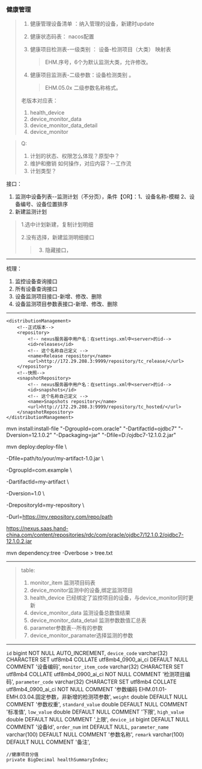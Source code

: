   ### 健康管理

> 1. 健康管理设备清单 ：纳入管理的设备，新建时update
>
> 2. 健康状态码表： nacos配置
>
> 3. 健康项目检测表-一级类别 ： 设备-检测项目（大类） 映射表 
>
>    > EHM.序号，6个为默认监测大类，允许修改。
>
> 4. 健康项目监测表-二级参数：设备检测类别 。
>
>    > EHM.05.0x 二级参数名称格式。
>
> 老版本对应表：
>
> 1. health_device   
> 2. device_monitor_data 
> 3. device_monitor_data_detail 
> 4. device_monitor
>
> 

> Q:
>
> 1. 计划的状态、权限怎么体现？原型中？
> 2. 维护和撤销 如何操作，对应内容？--工作流
> 3. 计划类型？



接口：

1. 监测中设备列表--监测计划（不分页），条件【OR】：1、设备名称-模糊 2、设备编号、设备位置排序
2. 新建监测计划

> 1.选中计划新建，复制计划明细
>
> 2.没有选择，新建监测明细接口
>
> > 3. 隐藏接口，



---

梳理：

1. 监控设备查询接口
2. 所有设备查询接口
3. 设备监测项目接口-新增、修改、删除
4. 设备监测项目参数表接口-新增、修改、删除





---

```
<distributionManagement>
    <!--正式版本-->
    <repository>
        <!-- nexus服务器中用户名：在settings.xml中<server>的id-->
        <id>releases</id>
        <!-- 这个名称自己定义 -->
        <name>Release repository</name>
        <url>http://172.29.208.3:9999/repository/tc_release/</url>
    </repository>
    <!--快照-->
    <snapshotRepository>
        <!-- nexus服务器中用户名：在settings.xml中<server>的id-->
        <id>snapshots</id>
        <!-- 这个名称自己定义 -->
        <name>Snapshots repository</name>
        <url>http://172.29.208.3:9999/repository/tc_hosted/</url>
    </snapshotRepository>
</distributionManagement>
```

mvn install:install-file "-DgroupId=com.oracle" "-DartifactId=ojdbc7" "-Dversion=12.1.0.2" "-Dpackaging=jar" "-Dfile=D:/ojdbc7-12.1.0.2.jar"



mvn deploy:deploy-file \

  -Dfile=path/to/your/my-artifact-1.0.jar \

  -DgroupId=com.example \

  -DartifactId=my-artifact \

  -Dversion=1.0 \

  -DrepositoryId=my-repository \

  -Durl=https://my.repository.com/repo/path

https://nexus.saas.hand-china.com/content/repositories/rdc/com/oracle/ojdbc7/12.1.0.2/ojdbc7-12.1.0.2.jar



mvn dependency:tree -Dverbose > tree.txt

---

> table:
>
> 1. monitor_item 监测项目码表
> 2. device_monitor监测中的设备,绑定监测项目
> 3. health_device 已经绑定了监控项目的设备，与device_monitor同时更新
> 4. device_monitor_data 监测设备总数值结果
> 5. device_monitor_data_detail 监测参数数值汇总表
> 6. parameter参数表--所有的参数
> 7. device_monitor_paramater选择监测的参数

---

 `id` bigint NOT NULL AUTO_INCREMENT,
  `device_code` varchar(32) CHARACTER SET utf8mb4 COLLATE utf8mb4_0900_ai_ci DEFAULT NULL COMMENT '设备编码',
  `monitor_item_code` varchar(32) CHARACTER SET utf8mb4 COLLATE utf8mb4_0900_ai_ci NOT NULL COMMENT '检测项目编码',
  `parameter_code` varchar(32) CHARACTER SET utf8mb4 COLLATE utf8mb4_0900_ai_ci NOT NULL COMMENT '参数编码 EHM.01.01-EMH.03.04.固定参数，非新增的检测项参数',
  `weight` double DEFAULT NULL COMMENT '参数权重',
  `standard_value` double DEFAULT NULL COMMENT '标准值',
  `low_value` double DEFAULT NULL COMMENT '下限',
  `high_value` double DEFAULT NULL COMMENT '上限',
  `device_id` bigint DEFAULT NULL COMMENT '设备Id',
  `order_num` int DEFAULT NULL,
  `parameter_name` varchar(100) DEFAULT NULL COMMENT '参数名称',
  `remark` varchar(100) DEFAULT NULL COMMENT '备注',


  	//健康项目分值
  	private BigDecimal healthSummaryIndex;
